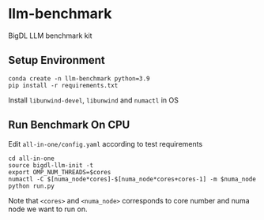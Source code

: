 # llm-benchmark
BigDL LLM benchmark kit

## Setup Environment
    conda create -n llm-benchmark python=3.9
	pip install -r requirements.txt
Install `libunwind-devel`, `libunwind` and `numactl` in OS

## Run Benchmark On CPU
Edit `all-in-one/config.yaml` according to test requirements

    cd all-in-one
	source bigdl-llm-init -t
	export OMP_NUM_THREADS=$cores
	numactl -C $[numa_node*cores]-$[numa_node*cores+cores-1] -m $numa_node python run.py

Note that `<cores>` and `<numa_node>` corresponds to core number and numa node we want to run on. 
